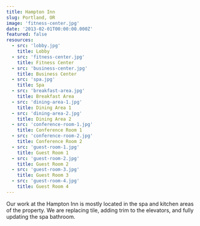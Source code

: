 ```yaml
---
title: Hampton Inn
slug: Portland, OR
image: 'fitness-center.jpg'
date: '2013-02-01T00:00:00.000Z'
featured: false
resources:
  - src: 'lobby.jpg'
    title: Lobby
  - src: 'fitness-center.jpg'
    title: Fitness Center
  - src: 'business-center.jpg'
    title: Business Center
  - src: 'spa.jpg'
    title: Spa
  - src: 'breakfast-area.jpg'
    title: Breakfast Area
  - src: 'dining-area-1.jpg'
    title: Dining Area 1
  - src: 'dining-area-2.jpg'
    title: Dining Area 2
  - src: 'conference-room-1.jpg'
    title: Conference Room 1
  - src: 'conference-room-2.jpg'
    title: Conference Room 2
  - src: 'guest-room-1.jpg'
    title: Guest Room 1
  - src: 'guest-room-2.jpg'
    title: Guest Room 2
  - src: 'guest-room-3.jpg'
    title: Guest Room 3
  - src: 'guest-room-4.jpg'
    title: Guest Room 4
---
```


Our work at the Hampton Inn is mostly located in the spa and kitchen areas of the property. We are replacing tile, adding trim to the elevators, and fully updating the spa bathroom.
